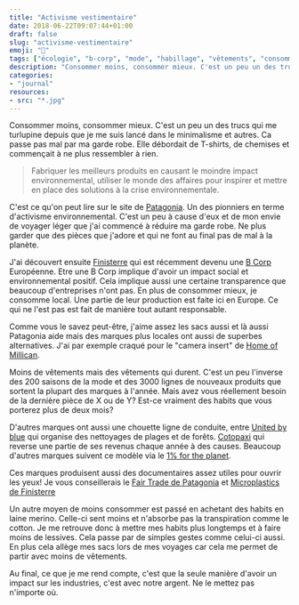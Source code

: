 ```yaml
---
title: "Activisme vestimentaire"
date: 2018-06-22T09:07:44+01:00
draft: false
slug: "activisme-vestimentaire"
emoji: "👕"
tags: ["écologie", "b-corp", "mode", "habillage", "vêtements", "consommation", "responsable", "engagé", "slow fashion", "consommacteur"]
description: "Consommer moins, consommer mieux. C'est un peu un des trucs qui me turlupine depuis que je me suis lancé dans le minimalisme et autres. Ca passe pas mal par ma garde robe. Elle débordait de T-shirts, de chemises et commençait à ne plus ressembler à rien."
categories:
- "journal"
resources:
- src: "*.jpg"
---
```


Consommer moins, consommer mieux. C'est un peu un des trucs qui me turlupine depuis que je me suis lancé dans le minimalisme et autres. Ca passe pas mal par ma garde robe. Elle débordait de T-shirts, de chemises et commençait à ne plus ressembler à rien.

> Fabriquer les meilleurs produits en causant le moindre impact environnemental, utiliser le monde des affaires pour inspirer et mettre en place des solutions à la crise environnementale.

C'est ce qu'on peut lire sur le site de [Patagonia](https://eu.patagonia.com/). Un des pionniers en terme d'activisme environnemental. C'est un peu à cause d'eux et de mon envie de voyager léger que j'ai commencé à réduire ma garde robe. Ne plus garder que des pièces que j'adore et qui ne font au final pas de mal à la planète.

J'ai découvert ensuite [Finisterre](https://finisterre.com) qui est récemment devenu une [B Corp](https://www.bcorporation.net) Européenne. Etre une B Corp implique d'avoir un impact social et environnemental positif. Cela implique aussi une certaine transparence que beaucoup d'entreprises n'ont pas.
En plus de consommer mieux, je consomme local. Une partie de leur production est faite ici en Europe. Ce qui ne l'est pas est fait de manière tout autant responsable.

Comme vous le savez peut-être, j'aime assez les sacs aussi et là aussi Patagonia aide mais des marques plus locales ont aussi de superbes alternatives. J'ai par exemple craqué pour le "camera insert" de [Home of Millican](https://www.homeofmillican.com).

Moins de vêtements mais des vêtements qui durent. C'est un peu l'inverse des 200 saisons de la mode et des 3000 lignes de nouveaux produits que sortent la plupart des marques à l'année. Mais avez vous réellement besoin de la dernière pièce de X ou de Y? Est-ce vraiment des habits que vous porterez plus de deux mois?

D'autres marques ont aussi une chouette ligne de conduite, entre [United by blue](https://unitedbyblue.com) qui organise des nettoyages de plages et de forêts. [Cotopaxi](https://cotopaxi.com) qui reverse une partie de ses revenus chaque année à des causes. Beaucoup d'autres marques suivent ce modèle via le [1% for the planet](https://www.onepercentfortheplanet.org).

Ces marques produisent aussi des documentaires assez utiles pour ouvrir les yeux! Je vous conseillerais le [Fair Trade de Patagonia](https://www.youtube.com/watch?v=Q1gIKo0kti4) et [Microplastics de Finisterre](https://finisterre.com/pages/microplastics)

Un autre moyen de moins consommer est passé en achetant des habits en laine merino. Celle-ci sent moins et n'absorbe pas la transpiration comme le cotton. Je me retrouve donc à mettre mes habits plus longtemps et à faire moins de lessives. Cela passe par de simples gestes comme celui-ci aussi. En plus cela allège mes sacs lors de mes voyages car cela me permet de partir avec moins de vêtements.

Au final, ce que je me rend compte, c'est que la seule manière d'avoir un impact sur les industries, c'est avec notre argent. Ne le mettez pas n'importe où.
